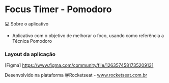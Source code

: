# Focus Timer - Pomodoro

💻 Sobre o aplicativo
- Aplicativo com o objetivo de melhorar o foco, usando como referência a Técnica Pomodoro

### Layout da aplicação
[Figma] https://www.figma.com/community/file/1263574581735209131

Desenvolvido na plataforma @Rocketseat - www.rocketseat.com.br


